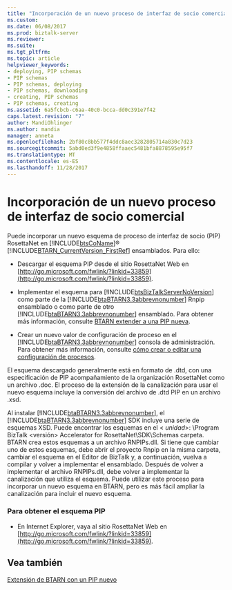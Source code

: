 ```yaml
---
title: "Incorporación de un nuevo proceso de interfaz de socio comercial | Documentos de Microsoft"
ms.custom: 
ms.date: 06/08/2017
ms.prod: biztalk-server
ms.reviewer: 
ms.suite: 
ms.tgt_pltfrm: 
ms.topic: article
helpviewer_keywords:
- deploying, PIP schemas
- PIP schemas
- PIP schemas, deploying
- PIP schemas, downloading
- creating, PIP schemas
- PIP schemas, creating
ms.assetid: 6a5fcbcb-c6aa-40c0-bcca-dd0c391e7f42
caps.latest.revision: "7"
author: MandiOhlinger
ms.author: mandia
manager: anneta
ms.openlocfilehash: 2bf80c8bb577f4ddc8aec3282805714a830c7d23
ms.sourcegitcommit: 5abd0ed3f9e4858ffaaec5481bfa8878595e95f7
ms.translationtype: MT
ms.contentlocale: es-ES
ms.lasthandoff: 11/28/2017
---
```

# <a name="incorporating-a-new-partner-interface-process"></a>Incorporación de un nuevo proceso de interfaz de socio comercial
Puede incorporar un nuevo esquema de proceso de interfaz de socio (PIP) RosettaNet en [!INCLUDE[btsCoName](../../includes/btsconame-md.md)]® [!INCLUDE[BTARN_CurrentVersion_FirstRef](../../includes/btarn-currentversion-firstref-md.md)] ensamblados. Para ello:  
  
-   Descargar el esquema PIP desde el sitio RosettaNet Web en [http://go.microsoft.com/fwlink/?linkid=33859](http://go.microsoft.com/fwlink/?linkid=33859).  
  
-   Implementar el esquema para [!INCLUDE[btsBizTalkServerNoVersion](../../includes/btsbiztalkservernoversion-md.md)] como parte de la [!INCLUDE[btaBTARN3.3abbrevnonumber](../../includes/btabtarn3-3abbrevnonumber-md.md)] Rnpip ensamblado o como parte de otro [!INCLUDE[btaBTARN3.3abbrevnonumber](../../includes/btabtarn3-3abbrevnonumber-md.md)] ensamblado. Para obtener más información, consulte [BTARN extender a una PIP nueva](../../adapters-and-accelerators/accelerator-rosettanet/extending-btarn-with-a-new-pip.md).  
  
-   Crear un nuevo valor de configuración de proceso en el [!INCLUDE[btaBTARN3.3abbrevnonumber](../../includes/btabtarn3-3abbrevnonumber-md.md)] consola de administración. Para obtener más información, consulte [cómo crear o editar una configuración de procesos](../../adapters-and-accelerators/accelerator-rosettanet/how-to-create-or-edit-a-process-configuration.md).  
  
 El esquema descargado generalmente está en formato de .dtd, con una especificación de PIP acompañamiento de la organización RosettaNet como un archivo .doc. El proceso de la extensión de la canalización para usar el nuevo esquema incluye la conversión del archivo de .dtd PIP en un archivo .xsd.  
  
 Al instalar [!INCLUDE[btaBTARN3.3abbrevnonumber](../../includes/btabtarn3-3abbrevnonumber-md.md)], el [!INCLUDE[btaBTARN3.3abbrevnonumber](../../includes/btabtarn3-3abbrevnonumber-md.md)] SDK incluye una serie de esquemas XSD. Puede encontrar los esquemas en el \< *unidad*\>: \Program BizTalk \<versión\> Accelerator for RosettaNet\SDK\Schemas carpeta. BTARN crea estos esquemas a un archivo RNPIPs.dll. Si tiene que cambiar uno de estos esquemas, debe abrir el proyecto Rnpip en la misma carpeta, cambiar el esquema en el Editor de BizTalk y, a continuación, vuelva a compilar y volver a implementar el ensamblado. Después de volver a implementar el archivo RNPIPs.dll, debe volver a implementar la canalización que utiliza el esquema. Puede utilizar este proceso para incorporar un nuevo esquema en BTARN, pero es más fácil ampliar la canalización para incluir el nuevo esquema.  
  
### <a name="to-obtain-the-pip-schema"></a>Para obtener el esquema PIP  
  
-   En Internet Explorer, vaya al sitio RosettaNet Web en [http://go.microsoft.com/fwlink/?linkid=33859](http://go.microsoft.com/fwlink/?linkid=33859).  
  
## <a name="see-also"></a>Vea también  
 [Extensión de BTARN con un PIP nuevo](../../adapters-and-accelerators/accelerator-rosettanet/extending-btarn-with-a-new-pip.md)